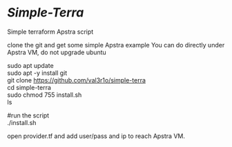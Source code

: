 # *Simple-Terra*

Simple terraform Apstra script <br>

clone the git and get some simple Apstra example <be>
You can do directly under Apstra VM, do not upgrade ubuntu <br>

sudo apt update <br>
sudo apt -y install git <br>
git clone https://github.com/val3r1o/simple-terra <br>
cd simple-terra <br>
sudo chmod 755 install.sh <br>
ls<br>

#run the script <br>
./install.sh <br>

open provider.tf and add user/pass and ip to reach Apstra VM.
